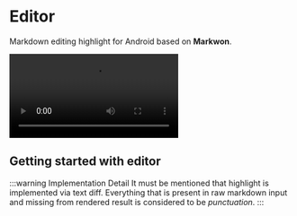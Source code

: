 # Editor <Badge text="4.2.0" />

<MavenBadge4 :artifact="'editor'" />

Markdown editing highlight for Android based on **Markwon**.

<style>
video {
    max-height: 82vh;
}
</style>

<video controls="true" loop="" :poster="$withBase('/assets/markwon-editor-preview.jpg')">
    <source :src="$withBase('/assets/markwon-editor.mp4')" type="video/mp4">
    You browser does not support mp4 playback, try downloading video file 
    <a :href="$withBase('/assets/markwon-editor.mp4')">directly</a>
</video>

## Getting started with editor

:::warning Implementation Detail
It must be mentioned that highlight is implemented via text diff. Everything
that is present in raw markdown input and missing from rendered result is considered
to be _punctuation_.
:::